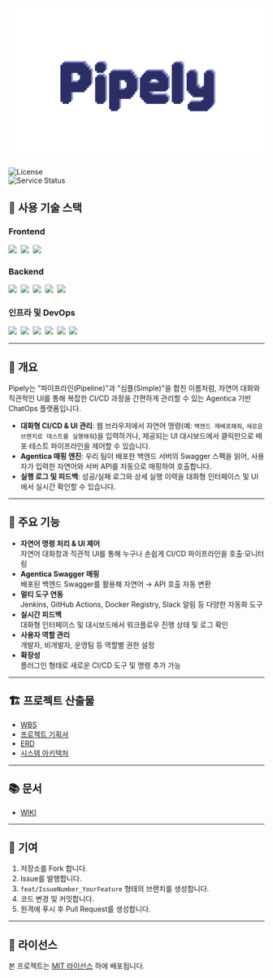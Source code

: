 <p align="center">
  <img src="frontend/src/assets/images/logo.png" alt="Pipely 대표 이미지" />
</p>

![License](https://img.shields.io/badge/license-MIT-blue)  
![Service Status](https://img.shields.io/badge/status-online-brightgreen)

## 🧰 사용 기술 스택

### Frontend

<p>
  <img src="https://img.shields.io/badge/Vue.js-35495E?logo=vue.js&logoColor=4FC08D&style=flat">&nbsp;
  <img src="https://img.shields.io/badge/Vite-646CFF?logo=vite&logoColor=white&style=flat">&nbsp;
  <img src="https://img.shields.io/badge/Axios-5A29E4?logo=axios&logoColor=white&style=flat">
</p>

### Backend

<p>
  <img src="https://img.shields.io/badge/Spring_Boot-6DB33F?logo=spring-boot&logoColor=white&style=flat">&nbsp;
  <img src="https://img.shields.io/badge/Java-007396?logo=java&logoColor=white&style=flat">&nbsp;
  <img src="https://img.shields.io/badge/JPA-Hibernate-59666C?logo=hibernate&logoColor=white&style=flat">&nbsp;
  <img src="https://img.shields.io/badge/MariaDB-003545?logo=mariadb&logoColor=white&style=flat">&nbsp;
  <img src="https://img.shields.io/badge/Swagger-85EA2D?logo=swagger&logoColor=black&style=flat">
</p>

### 인프라 및 DevOps

<p>
  <img src="https://img.shields.io/badge/Docker-2496ED?logo=docker&logoColor=white&style=flat">&nbsp;
  <img src="https://img.shields.io/badge/Kubernetes-326CE5?logo=kubernetes&logoColor=white&style=flat">&nbsp;
  <img src="https://img.shields.io/badge/Jenkins-D24939?logo=jenkins&logoColor=white&style=flat">&nbsp;
  <img src="https://img.shields.io/badge/GitHub_Webhook-181717?logo=github&logoColor=white&style=flat">&nbsp;
  <img src="https://img.shields.io/badge/Agentica-0A192F?style=flat&logo=chatbot&logoColor=white">&nbsp;
  <img src="https://img.shields.io/badge/Discord_Webhook-5865F2?logo=discord&logoColor=white&style=flat">
</p>

---

## 🔦 개요

Pipely는 "파이프라인(Pipeline)"과 "심플(Simple)"을 합친 이름처럼, 자연어 대화와 직관적인 UI를 통해 복잡한 CI/CD 과정을 간편하게 관리할 수 있는 Agentica 기반 ChatOps
플랫폼입니다.

- **대화형 CI/CD & UI 관리**: 웹 브라우저에서 자연어 명령(예: `백엔드 재배포해줘`, `새로운 브랜치로 테스트를 실행해줘`)을 입력하거나, 제공되는 UI 대시보드에서 클릭만으로 배포·테스트
  파이프라인을 제어할 수 있습니다.
- **Agentica 매핑 엔진**: 우리 팀이 배포한 백엔드 서버의 Swagger 스펙을 읽어, 사용자가 입력한 자연어와 서버 API를 자동으로 매핑하여 호출합니다.
- **실행 로그 및 피드백**: 성공/실패 로그와 상세 실행 이력을 대화형 인터페이스 및 UI에서 실시간 확인할 수 있습니다.

---

## 🚀 주요 기능

- **자연어 명령 처리 & UI 제어**  
  자연어 대화창과 직관적 UI를 통해 누구나 손쉽게 CI/CD 파이프라인을 호출·모니터링
- **Agentica Swagger 매핑**  
  배포된 백엔드 Swagger를 활용해 자연어 → API 호출 자동 변환
- **멀티 도구 연동**  
  Jenkins, GitHub Actions, Docker Registry, Slack 알림 등 다양한 자동화 도구
- **실시간 피드백**  
  대화형 인터페이스 및 대시보드에서 워크플로우 진행 상태 및 로그 확인
- **사용자 역할 관리**  
  개발자, 비개발자, 운영팀 등 역할별 권한 설정
- **확장성**  
  플러그인 형태로 새로운 CI/CD 도구 및 명령 추가 가능

---

## 🏗️ 프로젝트 산출물

- [WBS](docs/planning/WBS.md)
- [프로젝트 기획서](docs/planning/Project_Plan.md)
- [ERD](docs/design/ERD.png)
- [시스템 아키텍처](docs/architecture/system-architecture.png)

---

## 📚 문서

- [WIKI](docs/api/README.md)

---

## 🤝 기여

1. 저장소를 Fork 합니다.
2. Issue를 발행합니다.
2. `feat/IssueNumber_YourFeature` 형태의 브랜치를 생성합니다.
3. 코드 변경 및 커밋합니다.
4. 원격에 푸시 후 Pull Request를 생성합니다.

---

## 📄 라이선스

본 프로젝트는 [MIT 라이선스](./LICENSE) 하에 배포됩니다.
